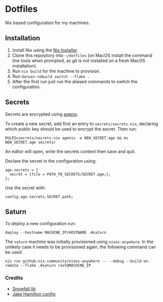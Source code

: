 # Dotfiles

Nix based configuration for my machines.

## Installation

1. Install Nix using the [Nix Installer](https://github.com/DeterminateSystems/nix-installer).
2. Clone this repository into `~/dotfiles` (on MacOS install the command line tools when prompted, as git is not installed on a fresh MacOS installation).
3. Run `nix build` for the machine to provision.
4. Run `darwin-rebuild switch --flake .`
5. After the first run just run the aliased commands to switch the configuration.

## Secrets

Secrets are encrypted using [agenix](https://github.com/ryantm/agenix).

To create a new secret, add first an entry to `secrets/secrets.nix`, declaring which public key should be used to encrypt the secret. Then run:

```
RULES=secrets/secrets.nix agenix -e NEW_SECRET.age && mv NEW_SECRET.age secrets/
```

An editor will open, write the secrets content then save and quit.

Declare the secret in the configuration using:

```
age.secrets = {
  secret = {file = PATH_TO_SECRETS/SECRET.age;};
};
```

Use the secret with:

```
config.age.secrets.SECRET.path;
```

## Saturn

To deploy a new configuration run:

```
deploy --hostname MACHINE_IP/HOSTNAME .#saturn
```

The `saturn` machine was initially provisioned using `nixos-anywhere`. 
In the unlikely case it needs to be provisioned again, the following command can be used:

```
nix run github:nix-community/nixos-anywhere -- --debug --build-on-remote --flake .#saturn root@MACHINE_IP
```


### Credits

- [Snowfall lib](https://snowfall.org/)
- [Jake Hamilton config](https://github.com/jakehamilton/config/blob/c68c9c41963b4a4937eb82da190f9422f37cf203/modules/home/tools/git/default.nix)

